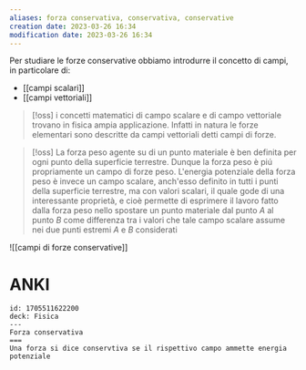 ```yaml
---
aliases: forza conservativa, conservativa, conservative
creation date: 2023-03-26 16:34
modification date: 2023-03-26 16:34
---
```


Per studiare le forze conservative obbiamo introdurre il concetto di campi, in particolare di:
- [[campi scalari]]
- [[campi vettoriali]]

>[!oss] 
>i concetti matematici di campo scalare e di campo vettoriale trovano in fisica ampia applicazione. Infatti in natura le forze elementari sono descritte da campi vettoriali detti campi di forze.

>[!oss]
>La forza peso agente su di un punto materiale è ben definita per ogni punto della superficie terrestre. Dunque la forza peso è piú propriamente un campo di forze peso. L'energia potenziale della forza peso è invece un campo scalare, anch'esso definito in tutti i punti della superficie terrestre, ma con valori scalari, il quale gode di una interessante proprietà, e cioè permette di esprimere il lavoro fatto dalla forza peso nello spostare un punto materiale dal punto $A$ al punto $B$ come differenza tra i valori che tale campo scalare assume nei due punti estremi $A$ e $B$ considerati


![[campi di forze conservative]]


# ANKI

```anki
id: 1705511622200
deck: Fisica
---
Forza conservativa
===
Una forza si dice conservtiva se il rispettivo campo ammette energia potenziale
```
